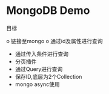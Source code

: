 #  MongoDB Demo 

目标

o 链接至mongo
o 通过id及属性进行查询
* 通过传入条件进行查询
* 分页插件 
* 通过Query进行查询
* 保存ID,底层为2个Collection
* mongo async使用
